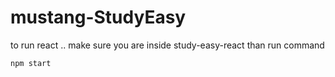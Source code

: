 # mustang-StudyEasy
to run react .. make sure you are inside study-easy-react
than run command
```
npm start 
```
